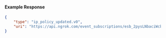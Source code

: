 <!-- Code generated for API Clients. DO NOT EDIT. -->

#### Example Response

```json
{
	"type": "ip_policy_updated.v0",
	"uri": "https://api.ngrok.com/event_subscriptions/esb_2pysLNbaciWcbmdKmlsHbtz1G0Y/sources/ip_policy_updated.v0"
}
```
